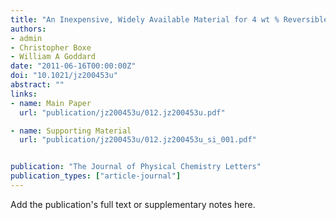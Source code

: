 ```yaml
---
title: "An Inexpensive, Widely Available Material for 4 wt % Reversible Hydrogen Storage Near Room Temperature"
authors:
- admin
- Christopher Boxe
- William A Goddard
date: "2011-06-16T00:00:00Z"
doi: "10.1021/jz200453u"
abstract: ""
links:
- name: Main Paper
  url: "publication/jz200453u/012.jz200453u.pdf"

- name: Supporting Material
  url: "publication/jz200453u/012.jz200453u_si_001.pdf"


publication: "The Journal of Physical Chemistry Letters"
publication_types: ["article-journal"]
---
```


Add the publication's full text or supplementary notes here.
